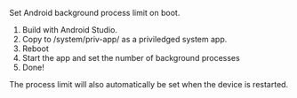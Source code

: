 Set Android background process limit on boot.


1. Build with Android Studio.
2. Copy to /system/priv-app/ as a priviledged system app.
3. Reboot
4. Start the app and set the number of background processes
5. Done!
 
The process limit will also automatically be set when the device is restarted.

